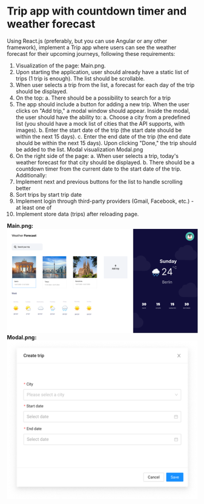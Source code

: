 # Trip app with countdown timer and weather forecast

Using React.js (preferably, but you can use Angular or any other framework), implement a Trip app where users can see the weather forecast for their upcoming journeys, following these requirements:
1.	Visualization of the page: Main.png.
2.	Upon starting the application, user should already have a static list of trips (1 trip is enough). The list should be scrollable.
3.	When user selects a trip from the list, a forecast for each day of the trip should be displayed.
4.	On the top:
      a.	There should be a possibility to search for a trip
5.	The app should include a button for adding a new trip. When the user clicks on "Add trip," a modal window should appear. Inside the modal, the user should have the ability to:
      a.	Choose a city from a predefined list (you should have a mock list of cities that the API supports, with images).
      b.	Enter the start date of the trip (the start date should be within the next 15 days).
      c.	Enter the end date of the trip (the end date should be within the next 15 days).
      Upon clicking "Done," the trip should be added to the list.
      Modal visualization Modal.png
6.	On the right side of the page:
      a.	When user selects a trip, today's weather forecast for that city should be displayed.
      b.	There should be a countdown timer from the current date to the start date of the trip.
      Additionally:
1.	Implement next and previous buttons for the list to handle scrolling better
2.	Sort trips by start trip date
3.	Implement login through third-party providers (Gmail, Facebook, etc.) - at least one of
4.	Implement store data (trips) after reloading page.

**Main.png:**![Main.png](./assets/readme/Main.png)
**Modal.png:**![Modal.png](./assets/readme/Modal.png)
